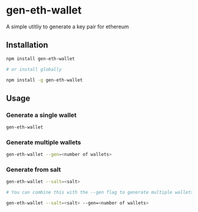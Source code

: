 # gen-eth-wallet

A simple utitliy to generate a key pair for ethereum

## Installation

```bash
npm install gen-eth-wallet

# or install globally

npm install -g gen-eth-wallet
```

## Usage

### Generate a single wallet

```bash
gen-eth-wallet
```

### Generate multiple wallets

```bash
gen-eth-wallet --gen=<number of wallets>
```

### Generate from salt

```bash
gen-eth-wallet --salt=<salt>

# You can combine this with the --gen flag to generate multiple wallets

gen-eth-wallet --salt=<salt> --gen=<number of wallets>
```

